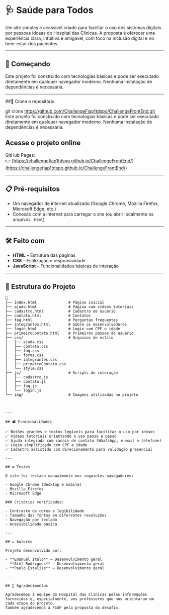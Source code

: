 # 🩺 Saúde para Todos

Um site simples e acessível criado para facilitar o uso dos sistemas digitais por pessoas idosas do Hospital das Clínicas. A proposta é oferecer uma experiência clara, intuitiva e amigável, com foco na inclusão digital e no bem-estar dos pacientes.

---

## 🚀 Começando

Este projeto foi construído com tecnologias básicas e pode ser executado diretamente em qualquer navegador moderno. Nenhuma instalação de dependências é necessária.

---
##🔗 Clone o repositório

git clone https://github.com/ChallengeFiap1tdspo/ChallengeFrontEnd.git
Este projeto foi construído com tecnologias básicas e pode ser executado diretamente em qualquer navegador moderno. Nenhuma instalação de dependências é necessária.

## Acesse o projeto online

GitHub Pages:  
👉 [https://challengefiap1tdspo.github.io/ChallengeFrontEnd/](https://challengefiap1tdspo.github.io/ChallengeFrontEnd/)

---

## 📋 Pré-requisitos

- Um navegador de internet atualizado (Google Chrome, Mozilla Firefox, Microsoft Edge, etc.)
- Conexão com a internet para carregar o site (ou abrir localmente os arquivos `.html`)

---

## 🛠️ Feito com

- **HTML** – Estrutura das páginas  
- **CSS** – Estilização e responsividade  
- **JavaScript** – Funcionalidades básicas de interação  

---

## 🔧 Estrutura do Projeto

```
📁
├── index.html              # Página inicial
├── ajuda.html              # Página com vídeos tutoriais
├── cadastro.html           # Cadastro de usuário
├── contato.html            # Contatos
├── faq.html                # Perguntas frequentes
├── integrantes.html        # Sobre os desenvolvedores
├── login.html              # Login com CPF e idade
├── primeiroContato.html    # Primeiros passos do usuário
├── css/                    # Arquivos de estilo
│   ├── ajuda.css
│   ├── contato.css
│   ├── faq.css
│   ├── forms.css
│   ├── integrantes.css
│   ├── primeiroContato.css
│   └── style.css
├── js/                     # Scripts de interação
│   ├── cadastro.js
│   ├── contato.js
│   ├── faq.js
│   └── login.js
└── img/                    # Imagens utilizadas no projeto



---

## 📽️ Funcionalidades

✅ Botões grandes e textos legíveis para facilitar o uso por idosos  
✅ Vídeos tutoriais orientando o uso passo a passo  
✅ Ajuda integrada com canais de contato (WhatsApp, e-mail e telefone)  
✅ Login simplificado com CPF e idade  
✅ Cadastro assistido com direcionamento para validação presencial  

---

## ⚙️ Testes

O site foi testado manualmente nos seguintes navegadores:

- Google Chrome (desktop e mobile)
- Mozilla Firefox
- Microsoft Edge

### Critérios verificados:

- Contraste de cores e legibilidade  
- Tamanho das fontes em diferentes resoluções  
- Navegação por teclado  
- Acessibilidade básica  

---

## ✒️ Autores

Projeto desenvolvido por:

- **Emanuel Italo** – Desenvolvimento geral  
- **Alef Rodrigues** – Desenvolvimento geral  
- **Paulo Estalise** – Desenvolvimento geral  

---

## 🎁 Agradecimentos

Agradecemos à equipe do Hospital das Clínicas pelas informações fornecidas e, especialmente, aos professores que nos orientaram em cada etapa do projeto.  
Também agradecemos à FIAP pela proposta do desafio.
